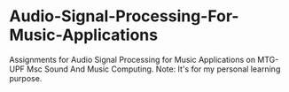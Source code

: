 # Audio-Signal-Processing-For-Music-Applications
Assignments for Audio Signal Processing for Music Applications on MTG-UPF Msc Sound And Music Computing. Note: It's for my personal learning purpose.

